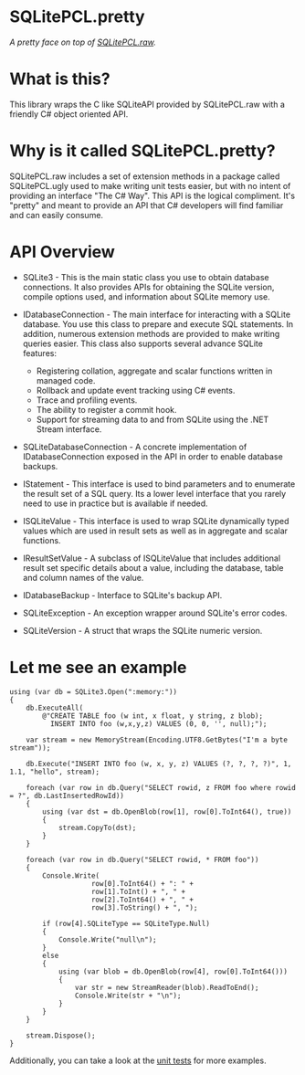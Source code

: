 SQLitePCL.pretty
================
*A pretty face on top of [SQLitePCL.raw](https://github.com/ericsink/SQLitePCL.raw).* 

# What is this?

This library wraps the C like SQLiteAPI provided by SQLitePCL.raw with a friendly C# object oriented API. 

# Why is it called SQLitePCL.pretty?

SQLitePCL.raw includes a set of extension methods in a package called SQLitePCL.ugly used to make writing unit tests easier, but with no intent of providing an interface "The C# Way". This API is the logical compliment. It's "pretty" and meant to provide an API that C# developers will find familiar and can easily consume.

# API Overview

* SQLite3 - This is the main static class you use to obtain database connections. It also provides APIs for obtaining the SQLite version, compile options used, and information about SQLite memory use.

* IDatabaseConnection - The main interface for interacting with a SQLite database. You use this class to prepare and execute SQL statements. In addition, numerous extension methods are provided to make writing queries easier. This class also supports several advance SQLite features:
  * Registering collation, aggregate and scalar functions written in managed code.
  * Rollback and update event tracking using C# events.
  * Trace and profiling events.
  * The ability to register a commit hook.
  * Support for streaming data to and from SQLite using the .NET Stream interface.
   
* SQLiteDatabaseConnection - A concrete implementation of IDatabaseConnection exposed in the API in order to enable database backups. 

* IStatement - This interface is used to bind parameters and to enumerate the result set of a SQL query. Its a lower level interface that you rarely need to use in practice but is available if needed.

* ISQLiteValue - This interface is used to wrap SQLite dynamically typed values which are used in result sets as well as in aggregate and scalar functions. 

* IResultSetValue - A subclass of ISQLiteValue that includes additional result set specific details about a value, including the database, table and column names of the value.

* IDatabaseBackup - Interface to SQLite's backup API.

* SQLiteException - An exception wrapper around SQLite's error codes.

* SQLiteVersion - A struct that wraps the SQLite numeric version.

# Let me see an example
```
using (var db = SQLite3.Open(":memory:"))
{
    db.ExecuteAll(
        @"CREATE TABLE foo (w int, x float, y string, z blob);
          INSERT INTO foo (w,x,y,z) VALUES (0, 0, '', null);");

    var stream = new MemoryStream(Encoding.UTF8.GetBytes("I'm a byte stream"));

    db.Execute("INSERT INTO foo (w, x, y, z) VALUES (?, ?, ?, ?)", 1, 1.1, "hello", stream);

    foreach (var row in db.Query("SELECT rowid, z FROM foo where rowid = ?", db.LastInsertedRowId))
    {
        using (var dst = db.OpenBlob(row[1], row[0].ToInt64(), true))
        {
            stream.CopyTo(dst);
        }
    }

    foreach (var row in db.Query("SELECT rowid, * FROM foo"))
    {
        Console.Write(
                    row[0].ToInt64() + ": " +
                    row[1].ToInt() + ", " +
                    row[2].ToInt64() + ", " +
                    row[3].ToString() + ", ");

        if (row[4].SQLiteType == SQLiteType.Null)
        {
            Console.Write("null\n");
        }
        else
        {
            using (var blob = db.OpenBlob(row[4], row[0].ToInt64()))
            {
                var str = new StreamReader(blob).ReadToEnd();
                Console.Write(str + "\n");
            }
        }
    }

    stream.Dispose();
}
```


Additionally, you can take a look at the [unit tests](http://github.com/bordoley/SQLitePCL.pretty/tree/master/SQLitePCL.pretty.tests) for more examples.
